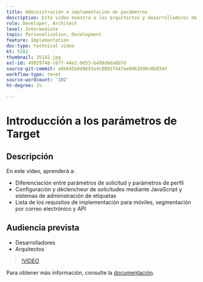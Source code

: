 ```yaml
---
title: Administración e implementación de parámetros
description: Este vídeo muestra a los arquitectos y desarrolladores de Adobe Target cómo diferenciar entre parámetros de solicitud y parámetros de perfil, configurar y almacenar en déclencheur solicitudes mediante JavaScript y sistemas de administración de etiquetas, y comprender los requisitos de implementación para las API y los objetivos de correo electrónico y móviles.
role: Developer, Architect
level: Intermediate
topic: Personalization, Development
feature: Implementation
doc-type: technical video
kt: 5382
thumbnail: 35142.jpg
exl-id: 49929748-c67f-44e1-9853-b499d8da6b7d
source-git-commit: a6b645b6d9693a4c8882fd47ee0d61698c0b834d
workflow-type: tm+mt
source-wordcount: '102'
ht-degree: 1%

---
```


# Introducción a los parámetros de Target

## Descripción

En este vídeo, aprenderá a:

* Diferenciación entre parámetros de solicitud y parámetros de perfil
* Configuración y déclencheur de solicitudes mediante JavaScript y sistemas de administración de etiquetas
* Lista de los requisitos de implementación para móviles, segmentación por correo electrónico y API

## Audiencia prevista

* Desarrolladores
* Arquitectos

>[!VIDEO](https://video.tv.adobe.com/v/35142/?quality=12)

Para obtener más información, consulte la [documentación](https://experienceleague.adobe.com/docs/target/using/implement-target/implementing-target.html?lang=en).
